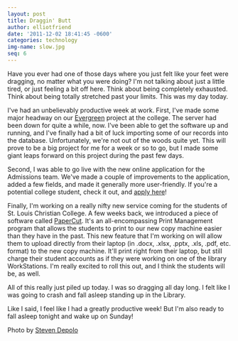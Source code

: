 ```yaml
---
layout: post
title: Draggin' Butt
author: elliotfriend
date: '2011-12-02 18:41:45 -0600'
categories: technology
img-name: slow.jpg
seq: 6
---
```

Have you ever had one of those days where you just felt like your feet
were dragging, no matter what you were doing? I'm not talking about just
a little tired, or just feeling a bit off here. Think about being
completely exhausted. Think about being totally stretched past your
limits. This was my day today.

I've had an unbelievably productive week at work. First, I've made some
major headway on our [Evergreen](www.evergreen-ils.org) project at the
college. The server had been down for quite a while, now. I've been able
to get the software up and running, and I've finally had a bit of luck
importing some of our records into the database. Unfortunately, we're not
out of the woods quite yet. This will prove to be a big project for me
for a week or so to go, but I made some giant leaps forward on this
project during the past few days.

Second, I was able to go live with the new online application for the
Admissions team. We've made a couple of improvements to the application,
added a few fields, and made it generally more user-friendly. If you're
a potential college student, check it out, and [apply here](https://stlchristian.edu/admissions/apply)!

Finally, I'm working on a really nifty new service coming for the students
of St. Louis Christian College. A few weeks back, we introduced a piece
of software called [PaperCut](www.papercut.com). It's an all-encompassing
Print Management program that allows the students to print to our new copy
machine easier than they have in the past. This new feature that I'm
working on will allow them to upload directly from their laptop (in .docx,
.xlsx, .pptx, .xls, .pdf, etc. format) to the new copy machine. It'll
print right from their laptop, but still charge their student accounts as
if they were working on one of the library WorkStations. I'm really
excited to roll this out, and I think the students will be, as well.

All of this really just piled up today. I was so dragging all day long.
I felt like I was going to crash and fall asleep standing up in the Library.

Like I said, I feel like I had a greatly productive week! But I'm also
ready to fall asleep tonight and wake up on Sunday!

Photo by [Steven Depolo](https://flic.kr/p/7WcQwA)
